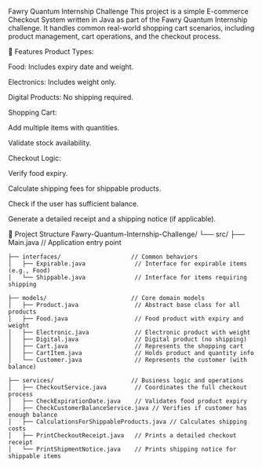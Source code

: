 Fawry Quantum Internship Challenge
This project is a simple E-commerce Checkout System written in Java as part of the Fawry Quantum Internship challenge. It handles common real-world shopping cart scenarios, including product management, cart operations, and the checkout process.

🚀 Features
Product Types:

Food: Includes expiry date and weight.

Electronics: Includes weight only.

Digital Products: No shipping required.

Shopping Cart:

Add multiple items with quantities.

Validate stock availability.

Checkout Logic:

Verify food expiry.

Calculate shipping fees for shippable products.

Check if the user has sufficient balance.

Generate a detailed receipt and a shipping notice (if applicable).

📁 Project Structure
Fawry-Quantum-Internship-Challenge/
└── src/
    ├── Main.java                       // Application entry point

    ├── interfaces/                    // Common behaviors
    │   ├── Expirable.java              // Interface for expirable items (e.g., Food)
    │   └── Shippable.java              // Interface for items requiring shipping

    ├── models/                        // Core domain models
    │   ├── Product.java                // Abstract base class for all products
    │   ├── Food.java                   // Food product with expiry and weight
    │   ├── Electronic.java             // Electronic product with weight
    │   ├── Digital.java                // Digital product (no shipping)
    │   ├── Cart.java                   // Represents the shopping cart
    │   ├── CartItem.java               // Holds product and quantity info
    │   └── Customer.java               // Represents the customer (with balance)

    ├── services/                      // Business logic and operations
    │   ├── CheckoutService.java        // Coordinates the full checkout process
    │   ├── CheckExpirationDate.java    // Validates food product expiry
    │   ├── CheckCustomerBalanceService.java // Verifies if customer has enough balance
    │   ├── CalculationsForShippableProducts.java // Calculates shipping costs
    │   ├── PrintCheckoutReceipt.java   // Prints a detailed checkout receipt
    │   └── PrintShipmentNotice.java    // Prints shipping notice for shippable items
